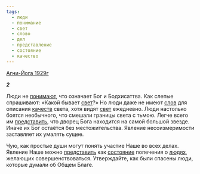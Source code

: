 ```yaml
---
tags:
  - люди
  - понимание
  - свет
  - слово
  - дел
  - представление
  - состояние
  - качество
---
```

[Агни-Йога 1929г](https://127.0.0.1:4002/agni/1929)

___2___

Люди не [понимают](../../../tags/#понимание), что означает Бог и Бодхисаттва. Как слепые спрашивают: «Какой бывает [свет](../../../tags/#свет)?» Но люди даже не имеют [слов](../../../tags/#слово) для описания [качеств](../../../tags/#качество) света, хотя видят [свет](../../../tags/#свет) ежедневно. Люди настолько боятся необычного, что смешали границы света с тьмою. Легче всего им [представить](../../../tags/#представление), что дворец Бога находится на самой большой звезде. Иначе их Бог остаётся без местожительства. Явление несоизмеримости заставляет их умалять сущее.   

Чую, как простые души могут понять участие Наше во всех делах. Явление Наше можно [представить](../../../tags/#представление) как [состояние](../../../tags/#состояние) попечения о [людях](../../../tags/#люди), желающих совершенствоваться. Утверждайте, как были спасены люди, которые думали об Общем Благе.